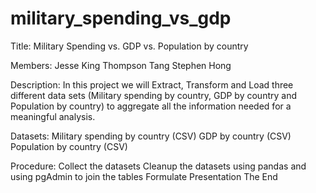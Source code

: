# military_spending_vs_gdp

Title: Military Spending vs. GDP vs. Population by country

Members: 
Jesse King
Thompson Tang
Stephen Hong

Description: 
In this project we will Extract, Transform and Load three different data sets (Military spending by country, GDP by country and Population by country) to aggregate all the information needed for a meaningful analysis.

Datasets:
Military spending by country (CSV)
GDP by country (CSV)
Population by country (CSV)

Procedure:
Collect the datasets
Cleanup the datasets using pandas and using pgAdmin to join the tables
Formulate Presentation
The End